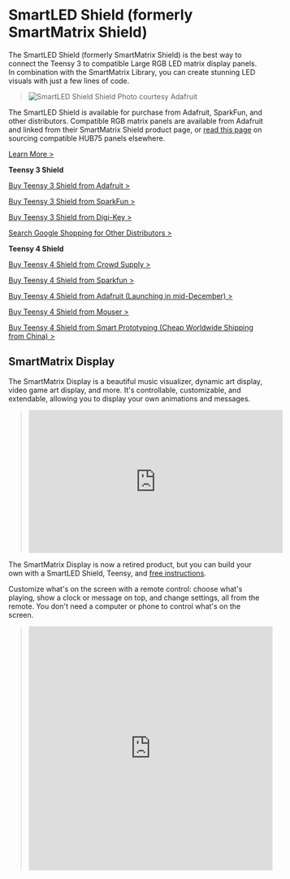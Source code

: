 # SmartLED Shield (formerly SmartMatrix Shield)

The SmartLED Shield (formerly SmartMatrix Shield) is the best way to connect the Teensy 3 to compatible Large RGB LED matrix display panels.  In combination with the SmartMatrix Library, you can create stunning LED visuals with just a few lines of code.

> ![SmartLED Shield Shield](photos/sdv4isometric.jpg)
> Photo courtesy Adafruit

The SmartLED Shield is available for purchase from Adafruit, SparkFun, and other distributors.  Compatible RGB matrix panels are available from Adafruit and linked from their SmartMatrix Shield product page, or [read this page](https://github.com/pixelmatix/SmartMatrix/wiki/HUB75-Panels) on sourcing compatible HUB75 panels elsewhere.

[Learn More >](shieldref.html)

**Teensy 3 Shield**

[Buy Teensy 3 Shield from Adafruit >](https://www.adafruit.com/products/1902)

[Buy Teensy 3 Shield from SparkFun >](https://www.sparkfun.com/products/15046)

[Buy Teensy 3 Shield from Digi-Key >](http://www.digikey.com/product-search/en?x=0&y=0&lang=en&site=us&keywords=SmartLED%20Shield)

[Search Google Shopping for Other Distributors >](https://www.google.com/search?q=SmartLED+Shield&tbm=shop)

**Teensy 4 Shield**

[Buy Teensy 4 Shield from Crowd Supply >](https://www.crowdsupply.com/pixelmatix/smartled-shield-for-teensy-4)

[Buy Teensy 4 Shield from Sparkfun >](https://www.sparkfun.com/products/17521)

[Buy Teensy 4 Shield from Adafruit (Launching in mid-December) >](https://www.adafruit.com/?q=SmartLED+Shield&sort=BestMatch)

[Buy Teensy 4 Shield from Mouser >](https://www.mouser.com/ProductDetail/Crowd-Supply/CS-SMARTLEDSHDT4V5)

[Buy Teensy 4 Shield from Smart Prototyping (Cheap Worldwide Shipping from China) >](https://www.smart-prototyping.com/SmartLED-Shield-for-Teensy-4)

## SmartMatrix Display

The SmartMatrix Display is a beautiful music visualizer, dynamic art display, video game art display, and more. It's controllable, customizable, and extendable, allowing you to display your own animations and messages.

> <iframe src="https://player.vimeo.com/video/128016189" width="500" height="281" frameborder="0" webkitallowfullscreen mozallowfullscreen allowfullscreen></iframe>

The SmartMatrix Display is now a retired product, but you can build your own with a SmartLED Shield, Teensy, and [free instructions](http://www.instructables.com/id/SmartMatrix-Dynamic-LED-Art-Display/).

Customize what's on the screen with a remote control: choose what's playing, show a clock or message on top, and change settings, all from the remote. You don't need a computer or phone to control what's on the screen.

> <iframe src="https://vine.co/v/eih2bxetUpH/embed/simple" width="480" height="480" frameborder="0"></iframe><script src="https://platform.vine.co/static/scripts/embed.js"></script>
